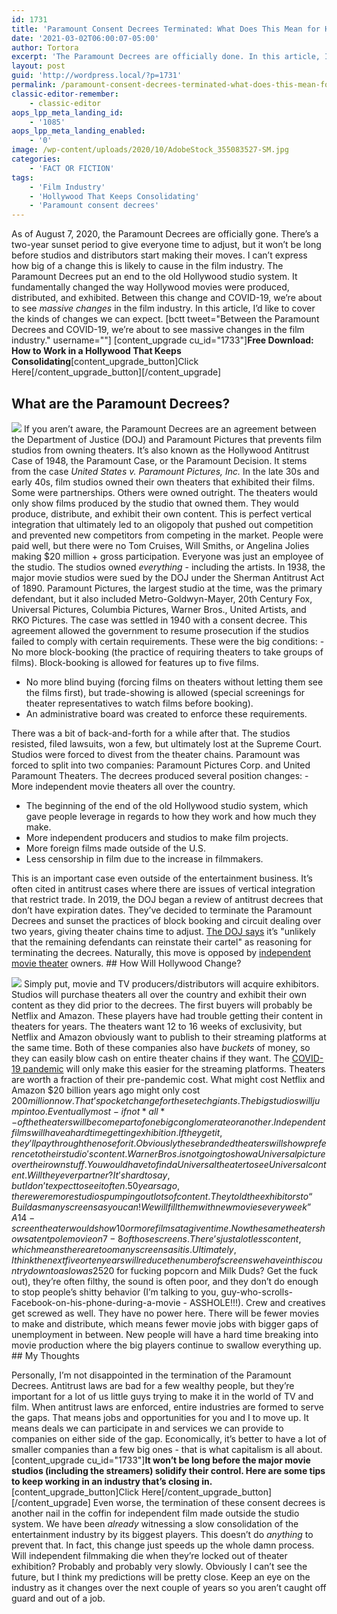 ```yaml
---
id: 1731
title: 'Paramount Consent Decrees Terminated: What Does This Mean for Hollywood?'
date: '2021-03-02T06:00:07-05:00'
author: Tortora
excerpt: 'The Paramount Decrees are officially done. In this article, I cover the kinds of changes we can expect in the film industry.'
layout: post
guid: 'http://wordpress.local/?p=1731'
permalink: /paramount-consent-decrees-terminated-what-does-this-mean-for-hollywood/
classic-editor-remember:
    - classic-editor
aops_lpp_meta_landing_id:
    - '1085'
aops_lpp_meta_landing_enabled:
    - '0'
image: /wp-content/uploads/2020/10/AdobeStock_355083527-SM.jpg
categories:
    - 'FACT OR FICTION'
tags:
    - 'Film Industry'
    - 'Hollywood That Keeps Consolidating'
    - 'Paramount consent decrees'
---
```


As of August 7, 2020, the Paramount Decrees are officially gone. There’s a two-year sunset period to give everyone time to adjust, but it won’t be long before studios and distributors start making their moves. I can’t express how big of a change this is likely to cause in the film industry. The Paramount Decrees put an end to the old Hollywood studio system. It fundamentally changed the way Hollywood movies were produced, distributed, and exhibited. Between this change and COVID-19, we’re about to see *massive changes* in the film industry. In this article, I’d like to cover the kinds of changes we can expect. \[bctt tweet="Between the Paramount Decrees and COVID-19, we’re about to see massive changes in the film industry." username=""\] \[content\_upgrade cu\_id="1733"\]**Free Download: How to Work in a Hollywood That Keeps Consolidating**\[content\_upgrade\_button\]Click Here\[/content\_upgrade\_button\]\[/content\_upgrade\]

## What are the Paramount Decrees?

 ![](http://wordpress.local/wp-content/uploads/2020/12/AdobeStock_299759108-SM.jpg) If you aren’t aware, the Paramount Decrees are an agreement between the Department of Justice (DOJ) and Paramount Pictures that prevents film studios from owning theaters. It’s also known as the Hollywood Antitrust Case of 1948, the Paramount Case, or the Paramount Decision. It stems from the case *United States v. Paramount Pictures, Inc.* In the late 30s and early 40s, film studios owned their own theaters that exhibited their films. Some were partnerships. Others were owned outright. The theaters would only show films produced by the studio that owned them. They would produce, distribute, and exhibit their own content. This is perfect vertical integration that ultimately led to an oligopoly that pushed out competition and prevented new competitors from competing in the market. People were paid well, but there were no Tom Cruises, Will Smiths, or Angelina Jolies making $20 million + gross participation. Everyone was just an employee of the studio. The studios owned *everything* - including the artists. In 1938, the major movie studios were sued by the DOJ under the Sherman Antitrust Act of 1890. Paramount Pictures, the largest studio at the time, was the primary defendant, but it also included Metro-Goldwyn-Mayer, 20th Century Fox, Universal Pictures, Columbia Pictures, Warner Bros., United Artists, and RKO Pictures. The case was settled in 1940 with a consent decree. This agreement allowed the government to resume prosecution if the studios failed to comply with certain requirements. These were the big conditions: - No more block-booking (the practice of requiring theaters to take groups of films). Block-booking is allowed for features up to five films.
- No more blind buying (forcing films on theaters without letting them see the films first), but trade-showing is allowed (special screenings for theater representatives to watch films before booking).
- An administrative board was created to enforce these requirements.
 
 There was a bit of back-and-forth for a while after that. The studios resisted, filed lawsuits, won a few, but ultimately lost at the Supreme Court. Studios were forced to divest from the theater chains. Paramount was forced to split into two companies: Paramount Pictures Corp. and United Paramount Theaters. The decrees produced several position changes: - More independent movie theaters all over the country.
- The beginning of the end of the old Hollywood studio system, which gave people leverage in regards to how they work and how much they make.
- More independent producers and studios to make film projects.
- More foreign films made outside of the U.S.
- Less censorship in film due to the increase in filmmakers.
 
 This is an important case even outside of the entertainment business. It’s often cited in antitrust cases where there are issues of vertical integration that restrict trade. In 2019, the DOJ began a review of antitrust decrees that don’t have expiration dates. They’ve decided to terminate the Paramount Decrees and sunset the practices of block booking and circuit dealing over two years, giving theater chains time to adjust. [The DOJ says](https://www.hollywoodreporter.com/thr-esq/justice-department-moves-terminate-paramount-consent-decrees-1255858) it’s "unlikely that the remaining defendants can reinstate their cartel" as reasoning for terminating the decrees. Naturally, this move is opposed by [independent movie theater](https://en.wikipedia.org/wiki/Independent_movie_theater) owners. ## How Will Hollywood Change?

 ![](http://wordpress.local/wp-content/uploads/2020/12/AdobeStock_6645535-SM.jpg) Simply put, movie and TV producers/distributors will acquire exhibitors. Studios will purchase theaters all over the country and exhibit their own content as they did prior to the decrees. The first buyers will probably be Netflix and Amazon. These players have had trouble getting their content in theaters for years. The theaters want 12 to 16 weeks of exclusivity, but Netflix and Amazon obviously want to publish to their streaming platforms at the same time. Both of these companies also have *buckets* of money, so they can easily blow cash on entire theater chains if they want. The [COVID-19 pandemic](http://wordpress.local/how-covid19-will-impact-the-film-industry/) will only make this easier for the streaming platforms. Theaters are worth a fraction of their pre-pandemic cost. What might cost Netflix and Amazon $20 billion years ago might only cost $200 million now. That’s pocket change for these tech giants. The big studios will jump in too. Eventually most - if not *all* - of the theaters will become part of one big conglomerate or another. Independent films will have a hard time getting exhibition. If they get it, they’ll pay through the nose for it. Obviously these branded theaters will show preference to their studio's content. Warner Bros. is not going to show a Universal picture over their own stuff. You would have to find a Universal theater to see Universal content. Will they ever partner? It’s hard to say, but I don’t expect to see it often. 50 years ago, there were more studios pumping out lots of content. They told the exhibitors to “Build as many screens as you can! We will fill them with new movies every week” A 14-screen theater would show 10 or more films at a given time. Now the same theater shows a tentpole movie on 7-8 of those screens. There’s just a lot less content, which means there are too many screens as it is. Ultimately, I think the next five or ten years will reduce the number of screens we have in this country down to as low as 25% of their current total. Many will be studio-branded operations that force you deeper into their ecosystem. I would bet money that someday we’ll see a Disney theater that also functions as a retail store and a travel agency. Frankly, not much is lost. Theaters deserve it. They provide a shitty experience. It’s ridiculously expensive ($20 for fucking popcorn and Milk Duds? Get the fuck out), they’re often filthy, the sound is often poor, and they don’t do enough to stop people’s shitty behavior (I’m talking to you, guy-who-scrolls-Facebook-on-his-phone-during-a-movie - ASSHOLE!!!). Crew and creatives get screwed as well. They have no power here. There will be fewer movies to make and distribute, which means fewer movie jobs with bigger gaps of unemployment in between. New people will have a hard time breaking into movie production where the big players continue to swallow everything up. ## My Thoughts

 Personally, I’m not disappointed in the termination of the Paramount Decrees. Antitrust laws are bad for a few wealthy people, but they’re important for a lot of us little guys trying to make it in the world of TV and film. When antitrust laws are enforced, entire industries are formed to serve the gaps. That means jobs and opportunities for you and I to move up. It means deals we can participate in and services we can provide to companies on either side of the gap. Economically, it’s better to have a lot of smaller companies than a few big ones - that is what capitalism is all about. \[content\_upgrade cu\_id="1733"\]**It won’t be long before the major movie studios (including the streamers) solidify their control. Here are some tips to keep working in an industry that’s closing in.**\[content\_upgrade\_button\]Click Here\[/content\_upgrade\_button\]\[/content\_upgrade\] Even worse, the termination of these consent decrees is another nail in the coffin for independent film made outside the studio system. We have been *already* witnessing a slow consolidation of the entertainment industry by its biggest players. This doesn’t do *anything* to prevent that. In fact, this change just speeds up the whole damn process. Will independent filmmaking die when they’re locked out of theater exhibition? Probably and probably very slowly. Obviously I can’t see the future, but I think my predictions will be pretty close. Keep an eye on the industry as it changes over the next couple of years so you aren’t caught off guard and out of a job.